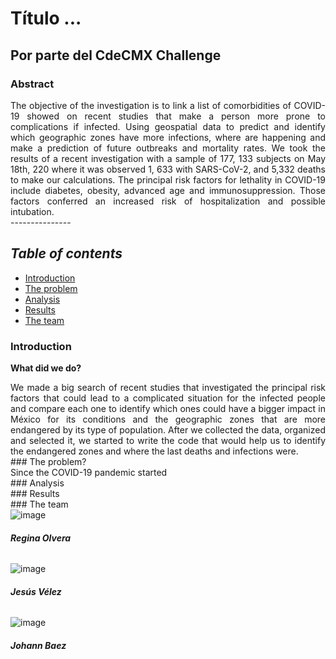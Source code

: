 # Título ...

## Por parte del CdeCMX Challenge


### Abstract 
<div style="text-align: justify">The objective of the investigation is to link a list of comorbidities of COVID-19 showed on recent studies that make a person more prone to complications if infected. Using geospatial data to predict and identify which geographic zones have more infections, where are happening and make a prediction of future outbreaks and mortality rates.
We took the results of a recent investigation with a sample of 177, 133 subjects on May 18th, 220 where it was observed 1, 633 with SARS-CoV-2, and 5,332 deaths to make our calculations. The principal risk factors for lethality in COVID-19 include diabetes, obesity, advanced age and immunosuppression. Those factors conferred an increased risk of hospitalization and possible intubation. 
</div>
---------------

## *Table of contents*
* [Introduction](#id1)
* [The problem](#id2)
* [Analysis](#id3)
* [Results](#id4)
* [The team](#id5)
<div id='id1' />  


### Introduction         
**What did we do?**
 <div style="text-align: justify"> We made a big search of recent studies that investigated the principal risk factors that could lead to a complicated situation for the infected people and compare each one to identify which ones could have a bigger impact in México for its conditions and the geographic zones that are more endangered by its type of population.
After we collected the data, organized and selected it, we started to write the code that would help us to identify the endangered zones and where the last deaths and infections were.</div>  



<div id='id2' />
### The problem?
<div style="text-align: justify"> Since the COVID-19 pandemic started </div>  



<div id='id3' />
### Analysis









<div id='id4' />
### Results


 


<div id='id5' />                
### The team
<div class="row text-center mt-5">
      <div class="col-4">
        <img alt="image" class="img-fluid rounded" src=".https://photos.google.com/search/_m8_Favoritas/photo/AF1QipOAQoyHIYQSLgy2nDSWj9ABw0POb9lkiMBZK6WI">
        <h6><strong>Regina Olvera</strong></h6>
        
 <div class="col-4">
        <img alt="image" class="img-fluid rounded" src="./imgs/people/1.jpg">
        <h6><strong>Jesús Vélez</strong></h6>
       
<div class="col-4">
        <img alt="image" class="img-fluid rounded" src="./imgs/people/3.jpg">
        <h6><strong>Johann Baez</strong></h6>
        
